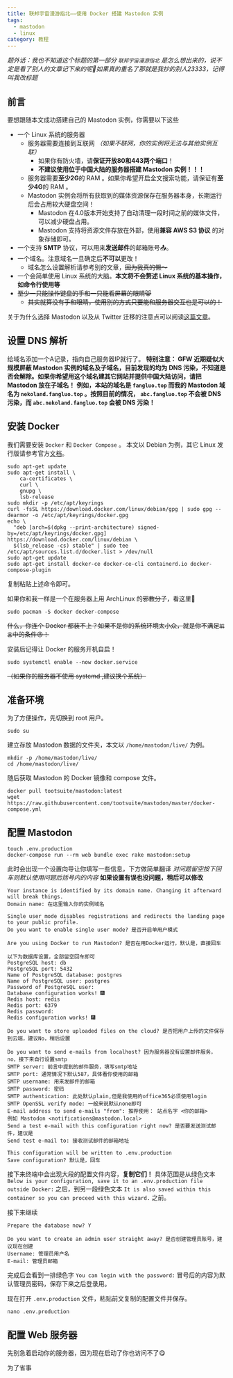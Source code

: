 ```yaml
---
title: 联邦宇宙漫游指北——使用 Docker 搭建 Mastodon 实例
tags:
  - mastodon
  - linux
category: 教程
---
```


*题外话：我也不知道这个标题的第一部分 `联邦宇宙漫游指北` 是怎么想出来的，说不定是看了别人的文章记下来的呢🤣如果真的重名了那就是我抄的别人23333，记得叫我改标题*

## 前言

要想跟随本文成功搭建自己的 Mastodon 实例，你需要以下这些

- 一个 Linux 系统的服务器
  - 服务器需要连接到互联网 *（如果不联网，你的实例将无法与其他实例互联）*
    - 如果你有防火墙，请**保证开放80和443两个端口**！
    - **不建议使用位于中国大陆的服务器搭建 Mastodon 实例！！！**
  - 服务器需要**至少2G**的 RAM 。如果你希望开启全文搜索功能，请保证有**至少4G**的 RAM 。
  - Mastodon 实例会将所有获取到的媒体资源保存在服务器本身，长期运行后会占用较大硬盘空间！
    - Mastodon 在4.0版本开始支持了自动清理一段时间之前的媒体文件，可以减少硬盘占用。
    - Mastodon 支持将资源文件存放在外部，使用**兼容 AWS S3 协议** 的对象存储即可。
- 一个支持 **SMTP** 协议，可以用来**发送邮件**的邮箱账号📤。
- 一个域名。注意域名一旦确定后**不可以**更改！
  - 域名怎么设置解析请参考别的文章，~~因为我真的懒～~~
- 一个会简单使用 Linux 系统的大脑。**本文将不会赘述 Linux 系统的基本操作，如命令行使用等**
- ~~至少一只能操作键盘的手和一只能看屏幕的眼睛😸~~
  - ~~其实就算没有手和眼睛，使用别的方式只要能和服务器交互也是可以的！~~

关于为什么选择 Mastodon 以及从 Twitter 迁移的注意点可以阅读[这篇文章](https://moe23333.vercel.app/posts/twitter-to-mastodon)。

## 设置 DNS 解析

给域名添加一个A记录，指向自己服务器IP就行了。
**特别注意： GFW 近期疑似大规模屏蔽 Mastodon 实例的域名及子域名，目前发现的均为 DNS 污染，不知道是否会解除。如果你希望用这个域名建其它网站并提供中国大陆访问，请把 Mastodon 放在子域名！**
**例如，本站的域名是 `fangluo.top` 而我的 Mastodon 域名为 `nekoland.fangluo.top` 。按照目前的情况， `abc.fangluo.top` 不会被 DNS 污染，而 `abc.nekoland.fangluo.top` 会被 DNS 污染！**

## 安装 Docker

我们需要安装 `Docker` 和 `Docker Compose` 。
本文以 Debian 为例，其它 Linux 发行版请参考官方[文档](https://docs.docker.com/engine/install/)。

```shell
sudo apt-get update
sudo apt-get install \
    ca-certificates \
    curl \
    gnupg \
    lsb-release
sudo mkdir -p /etc/apt/keyrings
curl -fsSL https://download.docker.com/linux/debian/gpg | sudo gpg --dearmor -o /etc/apt/keyrings/docker.gpg
echo \
  "deb [arch=$(dpkg --print-architecture) signed-by=/etc/apt/keyrings/docker.gpg] https://download.docker.com/linux/debian \
  $(lsb_release -cs) stable" | sudo tee /etc/apt/sources.list.d/docker.list > /dev/null
sudo apt-get update
sudo apt-get install docker-ce docker-ce-cli containerd.io docker-compose-plugin
```

复制粘贴上述命令即可。

如果你和我一样是一个在服务器上用 ArchLinux 的~~邪教分子~~，看这里🤪

```shell
sudo pacman -S docker docker-compose
```

~~什么，你连个 Docker 都装不上？如果不是你的系统环境太小众，就是你不满足`前言`中的条件😠！~~

安装后记得让 Docker 的服务开机自启！

```shell
sudo systemctl enable --now docker.service
```

~~（如果你的服务器不使用 systemd ,建议换个系统）~~

## 准备环境

为了方便操作，先切换到 root 用户。

```shell
sudo su
```

建立存放 Mastodon 数据的文件夹，本文以 `/home/mastodon/live/` 为例。

```shell
mkdir -p /home/mastodon/live/
cd /home/mastodon/live/
```

随后获取 Mastodon 的 Docker 镜像和 compose 文件。

```shell
docker pull tootsuite/mastodon:latest
wget https://raw.githubusercontent.com/tootsuite/mastodon/master/docker-compose.yml
```


## 配置 Mastodon

```shell
touch .env.production
docker-compose run --rm web bundle exec rake mastodon:setup
```

此时会出现一个设置向导让你填写一些信息，下方做简单翻译
*对问题留空按下回车则默认使用问题后括号内的内容*
**如果设置有误也没问题，稍后可以修改**

```text
Your instance is identified by its domain name. Changing it afterward will break things.
Domain name: 在这里输入你的实例域名

Single user mode disables registrations and redirects the landing page to your public profile.
Do you want to enable single user mode? 是否开启单用户模式

Are you using Docker to run Mastodon? 是否在用Docker运行，默认是，直接回车

以下为数据库设置，全部留空回车即可
PostgreSQL host: db
PostgreSQL port: 5432
Name of PostgreSQL database: postgres
Name of PostgreSQL user: postgres
Password of PostgreSQL user: 
Database configuration works! 🎆
Redis host: redis
Redis port: 6379
Redis password: 
Redis configuration works! 🎆

Do you want to store uploaded files on the cloud? 是否把用户上传的文件保存到云端，建议No，稍后设置

Do you want to send e-mails from localhost? 因为服务器没有设置邮件服务，no，接下来自行设置smtp
SMTP server: 前言中提到的邮件服务，填写smtp地址
SMTP port: 通常情况下默认587，具体看你使用的邮箱
SMTP username: 用来发邮件的邮箱
SMTP password: 密码
SMTP authentication: 此处默认plain,但是我使用的office365必须使用login
SMTP OpenSSL verify mode: 一般来说默认none即可
E-mail address to send e-mails "from": 推荐使用： 站点名字 <你的邮箱>
例如 Mastodon <notifications@mastodon.local>
Send a test e-mail with this configuration right now? 是否要发送测试邮件，建议是
Send test e-mail to: 接收测试邮件的邮箱地址

This configuration will be written to .env.production
Save configuration? 默认是，回车
```

接下来终端中会出现大段的配置文件内容，**复制它们！**
具体范围是从绿色文本 `Below is your configuration, save it to an .env.production file outside Docker:` 之后，到另一段绿色文本 `It is also saved within this container so you can proceed with this wizard.` 之前。

接下来继续

```text
Prepare the database now? Y

Do you want to create an admin user straight away? 是否创建管理员账号，建议现在创建
Username: 管理员用户名
E-mail: 管理员邮箱
```

完成后会看到一排绿色字 `You can login with the password:` 冒号后的内容为默认管理员密码，保存下来之后登录用。

现在打开 `.env.production` 文件，粘贴前文复制的配置文件并保存。

```shell
nano .env.production
```

## 配置 Web 服务器

先别急着启动你的服务器，因为现在启动了你也访问不了😋

为了省事